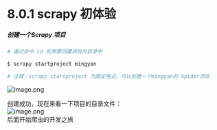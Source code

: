 # 8.0.1 scrapy 初体验

##### 创建一个Scrapy 项目

```bash
# 通过命令 cd 到想要创建项目的目录中

$ scrapy startproject mingyan  

# 注释：scrapy startproject 为固定格式，可以创建一个mingyan的 Spider项目

```
![image.png](https://cdn.nlark.com/yuque/0/2019/png/235650/1550563706712-1c9feaf0-de91-4609-92be-4ab933d43d59.png#align=left&display=inline&height=157&linkTarget=_blank&name=image.png&originHeight=176&originWidth=768&size=54853&width=684)

创建成功，现在来看一下项目的目录文件：<br />![image.png](https://cdn.nlark.com/yuque/0/2019/png/235650/1550564333528-f38c738e-023e-499d-9d4b-69007f73b617.png#align=left&display=inline&height=199&linkTarget=_blank&name=image.png&originHeight=398&originWidth=564&size=44706&width=282)<br />后面开始爬虫的开发之旅
